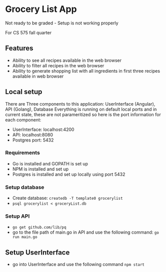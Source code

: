 # Grocery List App
Not ready to be graded - Setup is not working properly

For CS 575 fall quarter

## Features
  * Ability to see all recipes available in the web browser
  * Ability to filter all recipes in the web browser
  * Ability to generate shopping list with all ingredients in first three recipes available in web browser

## Local setup
There are Three components to this application: UserInterface (Angular), API (Golang), Database
Everything is running on default local ports and in current state, these are not parameritized so here is the port information for each component:
  * UserInterface: localhost:4200
  * API: localhost:8080
  * Postgres port: 5432

### Requirements
  * Go is installed and GOPATH is set up
  * NPM is installed and set up
  * Postgres is installed and set up locally using port 5432

### Setup database
  * Create database: `createdb -T template0 grocerylist`
  * `psql grocerylist < groceryList.db`

### Setup API
  * `go get github.com/lib/pq`
  * go to the file path of main.go in API and use the following command: `go run main.go`

## Setup UserInterface
  * go into UserInterface and use the following command `npm start`
